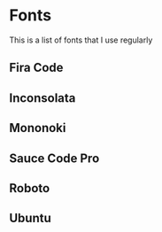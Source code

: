 # Fonts

This is a list of fonts that I use regularly

## Fira Code

## Inconsolata

## Mononoki

## Sauce Code Pro

## Roboto

## Ubuntu

